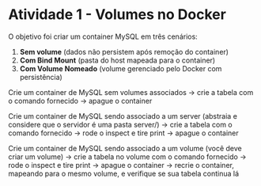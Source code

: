 # Atividade 1 - Volumes no Docker

O objetivo foi criar um container MySQL em três cenários:
1. **Sem volume** (dados não persistem após remoção do container)
2. **Com Bind Mount** (pasta do host mapeada para o container)
3. **Com Volume Nomeado** (volume gerenciado pelo Docker com persistência)

Crie um container de MySQL sem volumes associados -> crie a tabela com o comando fornecido -> apague o container

Crie um container de MySQL sendo associado a um server (abstraia e considere que o servidor é uma pasta server/) ->  crie a tabela com o comando fornecido -> rode o inspect e tire print -> apague o container 

Crie um container de MySQL sendo associado a um volume (você deve criar um volume) -> crie a tabela no volume com o comando fornecido -> rode o inspect e tire print -> apague o container -> recrie o container, mapeando para o mesmo volume, e verifique se sua tabela continua lá
